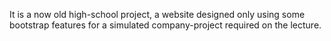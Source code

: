 It is a now old high-school project, a website designed only using some bootstrap features for a simulated company-project required on the lecture.

